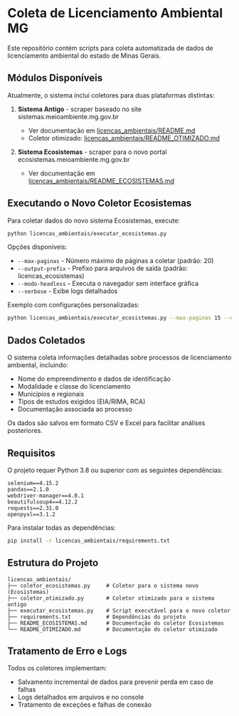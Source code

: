 # Coleta de Licenciamento Ambiental MG

Este repositório contém scripts para coleta automatizada de dados de licenciamento ambiental do estado de Minas Gerais.

## Módulos Disponíveis

Atualmente, o sistema inclui coletores para duas plataformas distintas:

1. **Sistema Antigo** - scraper baseado no site sistemas.meioambiente.mg.gov.br
   - Ver documentação em [licencas_ambientais/README.md](licencas_ambientais/README.md)
   - Coletor otimizado: [licencas_ambientais/README_OTIMIZADO.md](licencas_ambientais/README_OTIMIZADO.md)

2. **Sistema Ecosistemas** - scraper para o novo portal ecosistemas.meioambiente.mg.gov.br
   - Ver documentação em [licencas_ambientais/README_ECOSISTEMAS.md](licencas_ambientais/README_ECOSISTEMAS.md)

## Executando o Novo Coletor Ecosistemas

Para coletar dados do novo sistema Ecosistemas, execute:

```bash
python licencas_ambientais/executar_ecosistemas.py
```

Opções disponíveis:
- `--max-paginas` - Número máximo de páginas a coletar (padrão: 20)
- `--output-prefix` - Prefixo para arquivos de saída (padrão: licencas_ecosistemas)
- `--modo-headless` - Executa o navegador sem interface gráfica
- `--verbose` - Exibe logs detalhados

Exemplo com configurações personalizadas:
```bash
python licencas_ambientais/executar_ecosistemas.py --max-paginas 15 --output-prefix dados_mineracao --verbose
```

## Dados Coletados

O sistema coleta informações detalhadas sobre processos de licenciamento ambiental, incluindo:

- Nome do empreendimento e dados de identificação
- Modalidade e classe do licenciamento
- Municípios e regionais
- Tipos de estudos exigidos (EIA/RIMA, RCA)
- Documentação associada ao processo

Os dados são salvos em formato CSV e Excel para facilitar análises posteriores.

## Requisitos

O projeto requer Python 3.8 ou superior com as seguintes dependências:

```
selenium==4.15.2
pandas==2.1.0
webdriver-manager==4.0.1
beautifulsoup4==4.12.2
requests==2.31.0
openpyxl==3.1.2
```

Para instalar todas as dependências:

```bash
pip install -r licencas_ambientais/requirements.txt
```

## Estrutura do Projeto

```
licencas_ambientais/
├── coletor_ecosistemas.py     # Coletor para o sistema novo (Ecosistemas)
├── coletor_otimizado.py       # Coletor otimizado para o sistema antigo
├── executar_ecosistemas.py    # Script executável para o novo coletor
├── requirements.txt           # Dependências do projeto
├── README_ECOSISTEMAS.md      # Documentação do coletor Ecosistemas
└── README_OTIMIZADO.md        # Documentação do coletor otimizado
```

## Tratamento de Erro e Logs

Todos os coletores implementam:
- Salvamento incremental de dados para prevenir perda em caso de falhas
- Logs detalhados em arquivos e no console
- Tratamento de exceções e falhas de conexão 